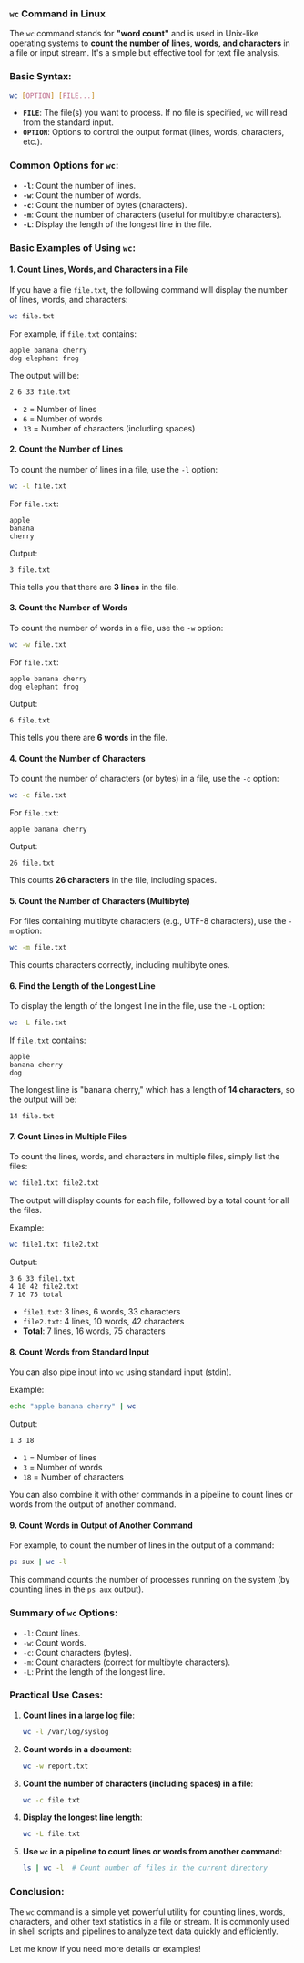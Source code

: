 ### **`wc` Command in Linux**

The `wc` command stands for **"word count"** and is used in Unix-like operating systems to **count the number of lines, words, and characters** in a file or input stream. It's a simple but effective tool for text file analysis.

### **Basic Syntax:**
```bash
wc [OPTION] [FILE...]
```

- **`FILE`**: The file(s) you want to process. If no file is specified, `wc` will read from the standard input.
- **`OPTION`**: Options to control the output format (lines, words, characters, etc.).

### **Common Options for `wc`:**

- **`-l`**: Count the number of lines.
- **`-w`**: Count the number of words.
- **`-c`**: Count the number of bytes (characters).
- **`-m`**: Count the number of characters (useful for multibyte characters).
- **`-L`**: Display the length of the longest line in the file.

### **Basic Examples of Using `wc`:**

#### 1. **Count Lines, Words, and Characters in a File**
If you have a file `file.txt`, the following command will display the number of lines, words, and characters:
```bash
wc file.txt
```
For example, if `file.txt` contains:
```
apple banana cherry
dog elephant frog
```

The output will be:
```
2 6 33 file.txt
```
- `2` = Number of lines
- `6` = Number of words
- `33` = Number of characters (including spaces)

#### 2. **Count the Number of Lines**
To count the number of lines in a file, use the `-l` option:
```bash
wc -l file.txt
```
For `file.txt`:
```
apple
banana
cherry
```
Output:
```
3 file.txt
```
This tells you that there are **3 lines** in the file.

#### 3. **Count the Number of Words**
To count the number of words in a file, use the `-w` option:
```bash
wc -w file.txt
```
For `file.txt`:
```
apple banana cherry
dog elephant frog
```
Output:
```
6 file.txt
```
This tells you there are **6 words** in the file.

#### 4. **Count the Number of Characters**
To count the number of characters (or bytes) in a file, use the `-c` option:
```bash
wc -c file.txt
```
For `file.txt`:
```
apple banana cherry
```
Output:
```
26 file.txt
```
This counts **26 characters** in the file, including spaces.

#### 5. **Count the Number of Characters (Multibyte)**
For files containing multibyte characters (e.g., UTF-8 characters), use the `-m` option:
```bash
wc -m file.txt
```
This counts characters correctly, including multibyte ones.

#### 6. **Find the Length of the Longest Line**
To display the length of the longest line in the file, use the `-L` option:
```bash
wc -L file.txt
```
If `file.txt` contains:
```
apple
banana cherry
dog
```
The longest line is "banana cherry," which has a length of **14 characters**, so the output will be:
```
14 file.txt
```

#### 7. **Count Lines in Multiple Files**
To count the lines, words, and characters in multiple files, simply list the files:
```bash
wc file1.txt file2.txt
```
The output will display counts for each file, followed by a total count for all the files.

Example:
```bash
wc file1.txt file2.txt
```
Output:
```
3 6 33 file1.txt
4 10 42 file2.txt
7 16 75 total
```
- `file1.txt`: 3 lines, 6 words, 33 characters
- `file2.txt`: 4 lines, 10 words, 42 characters
- **Total**: 7 lines, 16 words, 75 characters

#### 8. **Count Words from Standard Input**
You can also pipe input into `wc` using standard input (stdin).

Example:
```bash
echo "apple banana cherry" | wc
```
Output:
```
1 3 18
```
- `1` = Number of lines
- `3` = Number of words
- `18` = Number of characters

You can also combine it with other commands in a pipeline to count lines or words from the output of another command.

#### 9. **Count Words in Output of Another Command**
For example, to count the number of lines in the output of a command:
```bash
ps aux | wc -l
```
This command counts the number of processes running on the system (by counting lines in the `ps aux` output).

### **Summary of `wc` Options:**

- `-l`: Count lines.
- `-w`: Count words.
- `-c`: Count characters (bytes).
- `-m`: Count characters (correct for multibyte characters).
- `-L`: Print the length of the longest line.

### **Practical Use Cases:**

1. **Count lines in a large log file**:
   ```bash
   wc -l /var/log/syslog
   ```

2. **Count words in a document**:
   ```bash
   wc -w report.txt
   ```

3. **Count the number of characters (including spaces) in a file**:
   ```bash
   wc -c file.txt
   ```

4. **Display the longest line length**:
   ```bash
   wc -L file.txt
   ```

5. **Use `wc` in a pipeline to count lines or words from another command**:
   ```bash
   ls | wc -l  # Count number of files in the current directory
   ```

### **Conclusion:**
The `wc` command is a simple yet powerful utility for counting lines, words, characters, and other text statistics in a file or stream. It is commonly used in shell scripts and pipelines to analyze text data quickly and efficiently.

Let me know if you need more details or examples!
